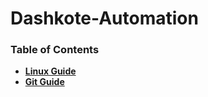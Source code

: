 # Dashkote-Automation

### Table of Contents

* [**Linux Guide**](Guide/Linux_Guide.md)
* [**Git Guide**](Guide/Git_Guide.md)
